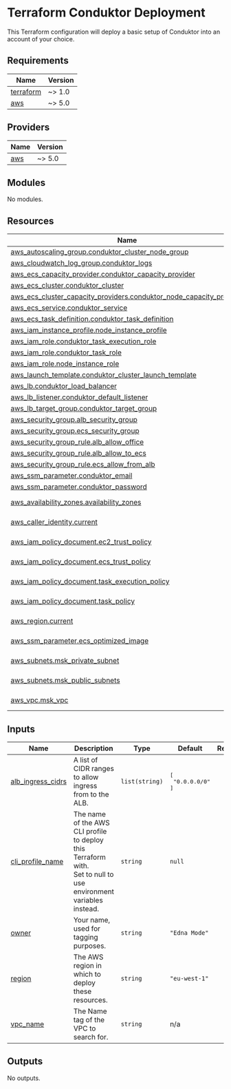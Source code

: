 # Terraform Conduktor Deployment

This Terraform configuration will deploy a basic setup of Conduktor into an account of your choice.

<!-- BEGINNING OF PRE-COMMIT-TERRAFORM DOCS HOOK -->
## Requirements

| Name | Version |
|------|---------|
| <a name="requirement_terraform"></a> [terraform](#requirement\_terraform) | ~> 1.0 |
| <a name="requirement_aws"></a> [aws](#requirement\_aws) | ~> 5.0 |

## Providers

| Name | Version |
|------|---------|
| <a name="provider_aws"></a> [aws](#provider\_aws) | ~> 5.0 |

## Modules

No modules.

## Resources

| Name | Type |
|------|------|
| [aws_autoscaling_group.conduktor_cluster_node_group](https://registry.terraform.io/providers/hashicorp/aws/latest/docs/resources/autoscaling_group) | resource |
| [aws_cloudwatch_log_group.conduktor_logs](https://registry.terraform.io/providers/hashicorp/aws/latest/docs/resources/cloudwatch_log_group) | resource |
| [aws_ecs_capacity_provider.conduktor_capacity_provider](https://registry.terraform.io/providers/hashicorp/aws/latest/docs/resources/ecs_capacity_provider) | resource |
| [aws_ecs_cluster.conduktor_cluster](https://registry.terraform.io/providers/hashicorp/aws/latest/docs/resources/ecs_cluster) | resource |
| [aws_ecs_cluster_capacity_providers.conduktor_node_capacity_provider](https://registry.terraform.io/providers/hashicorp/aws/latest/docs/resources/ecs_cluster_capacity_providers) | resource |
| [aws_ecs_service.conduktor_service](https://registry.terraform.io/providers/hashicorp/aws/latest/docs/resources/ecs_service) | resource |
| [aws_ecs_task_definition.conduktor_task_definition](https://registry.terraform.io/providers/hashicorp/aws/latest/docs/resources/ecs_task_definition) | resource |
| [aws_iam_instance_profile.node_instance_profile](https://registry.terraform.io/providers/hashicorp/aws/latest/docs/resources/iam_instance_profile) | resource |
| [aws_iam_role.conduktor_task_execution_role](https://registry.terraform.io/providers/hashicorp/aws/latest/docs/resources/iam_role) | resource |
| [aws_iam_role.conduktor_task_role](https://registry.terraform.io/providers/hashicorp/aws/latest/docs/resources/iam_role) | resource |
| [aws_iam_role.node_instance_role](https://registry.terraform.io/providers/hashicorp/aws/latest/docs/resources/iam_role) | resource |
| [aws_launch_template.conduktor_cluster_launch_template](https://registry.terraform.io/providers/hashicorp/aws/latest/docs/resources/launch_template) | resource |
| [aws_lb.conduktor_load_balancer](https://registry.terraform.io/providers/hashicorp/aws/latest/docs/resources/lb) | resource |
| [aws_lb_listener.conduktor_default_listener](https://registry.terraform.io/providers/hashicorp/aws/latest/docs/resources/lb_listener) | resource |
| [aws_lb_target_group.conduktor_target_group](https://registry.terraform.io/providers/hashicorp/aws/latest/docs/resources/lb_target_group) | resource |
| [aws_security_group.alb_security_group](https://registry.terraform.io/providers/hashicorp/aws/latest/docs/resources/security_group) | resource |
| [aws_security_group.ecs_security_group](https://registry.terraform.io/providers/hashicorp/aws/latest/docs/resources/security_group) | resource |
| [aws_security_group_rule.alb_allow_office](https://registry.terraform.io/providers/hashicorp/aws/latest/docs/resources/security_group_rule) | resource |
| [aws_security_group_rule.alb_allow_to_ecs](https://registry.terraform.io/providers/hashicorp/aws/latest/docs/resources/security_group_rule) | resource |
| [aws_security_group_rule.ecs_allow_from_alb](https://registry.terraform.io/providers/hashicorp/aws/latest/docs/resources/security_group_rule) | resource |
| [aws_ssm_parameter.conduktor_email](https://registry.terraform.io/providers/hashicorp/aws/latest/docs/resources/ssm_parameter) | resource |
| [aws_ssm_parameter.conduktor_password](https://registry.terraform.io/providers/hashicorp/aws/latest/docs/resources/ssm_parameter) | resource |
| [aws_availability_zones.availability_zones](https://registry.terraform.io/providers/hashicorp/aws/latest/docs/data-sources/availability_zones) | data source |
| [aws_caller_identity.current](https://registry.terraform.io/providers/hashicorp/aws/latest/docs/data-sources/caller_identity) | data source |
| [aws_iam_policy_document.ec2_trust_policy](https://registry.terraform.io/providers/hashicorp/aws/latest/docs/data-sources/iam_policy_document) | data source |
| [aws_iam_policy_document.ecs_trust_policy](https://registry.terraform.io/providers/hashicorp/aws/latest/docs/data-sources/iam_policy_document) | data source |
| [aws_iam_policy_document.task_execution_policy](https://registry.terraform.io/providers/hashicorp/aws/latest/docs/data-sources/iam_policy_document) | data source |
| [aws_iam_policy_document.task_policy](https://registry.terraform.io/providers/hashicorp/aws/latest/docs/data-sources/iam_policy_document) | data source |
| [aws_region.current](https://registry.terraform.io/providers/hashicorp/aws/latest/docs/data-sources/region) | data source |
| [aws_ssm_parameter.ecs_optimized_image](https://registry.terraform.io/providers/hashicorp/aws/latest/docs/data-sources/ssm_parameter) | data source |
| [aws_subnets.msk_private_subnet](https://registry.terraform.io/providers/hashicorp/aws/latest/docs/data-sources/subnets) | data source |
| [aws_subnets.msk_public_subnets](https://registry.terraform.io/providers/hashicorp/aws/latest/docs/data-sources/subnets) | data source |
| [aws_vpc.msk_vpc](https://registry.terraform.io/providers/hashicorp/aws/latest/docs/data-sources/vpc) | data source |

## Inputs

| Name | Description | Type | Default | Required |
|------|-------------|------|---------|:--------:|
| <a name="input_alb_ingress_cidrs"></a> [alb\_ingress\_cidrs](#input\_alb\_ingress\_cidrs) | A list of CIDR ranges to allow ingress from to the ALB. | `list(string)` | <pre>[<br>  "0.0.0.0/0"<br>]</pre> | no |
| <a name="input_cli_profile_name"></a> [cli\_profile\_name](#input\_cli\_profile\_name) | The name of the AWS CLI profile to deploy this Terraform with.<br>  Set to null to use environment variables instead. | `string` | `null` | no |
| <a name="input_owner"></a> [owner](#input\_owner) | Your name, used for tagging purposes. | `string` | `"Edna Mode"` | no |
| <a name="input_region"></a> [region](#input\_region) | The AWS region in which to deploy these resources. | `string` | `"eu-west-1"` | no |
| <a name="input_vpc_name"></a> [vpc\_name](#input\_vpc\_name) | The Name tag of the VPC to search for. | `string` | n/a | yes |

## Outputs

No outputs.
<!-- END OF PRE-COMMIT-TERRAFORM DOCS HOOK -->
